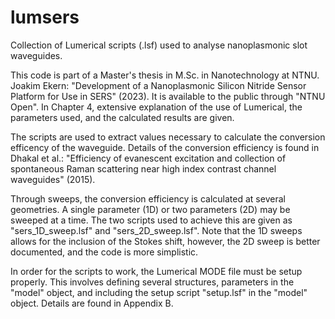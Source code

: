 # lumsers
Collection of Lumerical scripts (.lsf) used to analyse nanoplasmonic slot waveguides.

This code is part of a Master's thesis in M.Sc. in Nanotechnology at NTNU. Joakim Ekern: "Development of a Nanoplasmonic Silicon Nitride Sensor Platform for Use in SERS" (2023). It is available to the public through "NTNU Open". In Chapter 4, extensive explanation of the use of Lumerical, the parameters used, and the calculated results are given.

The scripts are used to extract values necessary to calculate the conversion efficency of the waveguide. Details of the conversion efficiency is found in Dhakal et al.: "Efficiency of evanescent excitation and collection of spontaneous Raman scattering near high index contrast channel waveguides" (2015).

Through sweeps, the conversion efficiency is calculated at several geometries. A single parameter (1D) or two parameters (2D) may be sweeped at a time. The two scripts used to achieve this are given as "sers_1D_sweep.lsf" and "sers_2D_sweep.lsf". Note that the 1D sweeps allows for the inclusion of the Stokes shift, however, the 2D sweep is better documented, and the code is more simplistic.

In order for the scripts to work, the Lumerical MODE file must be setup properly. This involves defining several structures, parameters in the "model" object, and including the setup script "setup.lsf" in the "model" object. Details are found in Appendix B.
